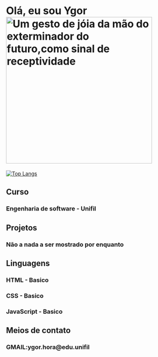 <h1> Olá, eu sou Ygor <img src="https://i.gifer.com/3WWq.gif" alt="Um gesto de jóia da mão do exterminador do futuro,como sinal de receptividade" width="400" > </h1>


[![Top Langs](https://github-readme-stats.vercel.app/api/top-langs/?username=anuraghazra)](https://github.com/ygordhora/github-readme-stats)

<h2><B>Curso</B></h2>
<h3>Engenharia de software - Unifil</h3>

<h2><b>Projetos</b></h2>
<h3>Não a nada a ser mostrado por enquanto</h3>

<h2><b>Linguagens</b></h2>
<h3>HTML - Basico</h3>
<h3>CSS - Basico</h3>
<h3>JavaScript - Basico</h3>

<h2><b>Meios de contato</b></h2>
<h3>GMAIL:ygor.hora@edu.unifil</h3>

